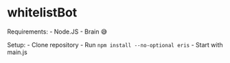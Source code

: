 # whitelistBot

Requirements:
    - Node.JS
    - Brain 😅

Setup:
    - Clone repository
    - Run `npm install --no-optional eris`
    - Start with main.js